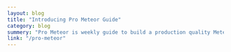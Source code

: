 ```yaml
---
layout: blog
title: "Introducing Pro Meteor Guide"
category: blog
summery: "Pro Meteor is weekly guide to build a production quality Meteor Setup. This summerizes all my learnings with Meteor."
link: "/pro-meteor"
---
```

